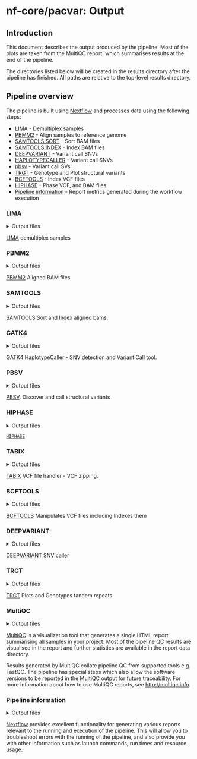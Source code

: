 # nf-core/pacvar: Output

## Introduction

This document describes the output produced by the pipeline. Most of the plots are taken from the MultiQC report, which summarises results at the end of the pipeline.

The directories listed below will be created in the results directory after the pipeline has finished. All paths are relative to the top-level results directory.

## Pipeline overview

The pipeline is built using [Nextflow](https://www.nextflow.io/) and processes data using the following steps:

- [LIMA](#lima) - Demultiplex samples
- [PBMM2](#pbmm2) - Align samples to reference genome
- [SAMTOOLS SORT](#samtools-sort) - Sort BAM files
- [SAMTOOLS INDEX](#samtools-sort) - Index BAM files
- [DEEPVARIANT](#deepvariant-rundeepvariant) - Variant call SNVs
- [HAPLOTYPECALLER](#gatk4-haplotypecaller) - Variant call SNVs
- [pbsv](#pbsv) - Variant call SVs
- [TRGT](#trgt) - Genotype and Plot structural variants
- [BCFTOOLS](#bcftools-index) - Index VCF files
- [HIPHASE](#Hiphase) - Phase VCF, and BAM files
- [Pipeline information](#pipeline-information) - Report metrics generated during the workflow execution

### LIMA

<details markdown="1">
<summary>Output files</summary>

- `lima/`
  - `<sample><barcode-pair>.bam`: The demultiplexed bamfiles
  - `<sample>.<barcode-pair>.bam.pbi`: The Pacbio index of bam files
  - `<sample>.lima.counts`: Counts of the number of reads found for each demultiplexed sample
  - `<sample>.lima.report`: Tab-separated file about each ZMW, unfiltered
  - `<sample>.lima.summary`: File that shows how many ZMWs have been filtered, how ZMWs many are same/different

</details>

[LIMA](https://lima.how) demultiplex samples

### PBMM2

<details markdown="1">
<summary>Output files</summary>
- `pbmm2/`
  - `<sample>.<barcode-pair>.aligned.bam`: Aligned BAM
</details>

[PBMM2](https://github.com/PacificBiosciences/pbmm2) Aligned BAM files

### SAMTOOLS

<details markdown="1">
<summary>Output files</summary>

- `samtools/`
  - `<sample>.<barcode-pair>.sorted.bam`: The sorted BAM file.
  - `<sample>.<barcode-pair>.sorted.bam.bai`: The indexed BAM file.

</details>

[SAMTOOLS](https://github.com/samtools/samtools) Sort and Index aligned bams.

### GATK4

<details markdown="1">
<summary>Output files</summary>

- `gatk4/`
  - `<sample>.<barcode-pair>.vcf.gz`: VCF of the SNV
  - `<sample>.<barcode-pair>.vcf.gz.tbi`: Associated indexes for the VCF files

</details>

[GATK4](https://github.com/broadinstitute/gatk/tree/master/src/main/java/org/broadinstitute/hellbender/tools/walkers/haplotypecaller) HaplotypeCaller - SNV detection and Variant Call tool.

### PBSV

<details markdown="1">
<summary>Output files</summary>

- `pbsv/`
  - `<sample>.<barcode-pair>.pbsv.vcf`: VCF of SV
  - `<sample>.<barcode-pair>.svsig.gz`: File containing signatures of structural variants

</details>

[PBSV](https://github.com/PacificBiosciences/pbsv). Discover and call structural variants

### HIPHASE

<details markdown="1">
<summary>Output files</summary>

- `hiphase/`
  - '<sample>.<barcode-pair>.phased.bam': Haplotagged BAM
  - '<sample>.<barcode-pair>.phased.vcf': The phased Variant File
  - '<sample>.<barcode-pair>.phased.vcf': This CSV/TSV file contains information about the the phase blocks that were output by HiPhase.

</details>

[`HIPHASE`](https://github.com/PacificBiosciences/HiPhase/tree/main)

### TABIX

<details markdown="1">
<summary>Output files</summary>

- `tabix/`
  - `<sample>.<barcode-pair>.vcf.gz`: Zipped PBSV VCF files

</details>

[TABIX](https://github.com/samtools/htslib) VCF file handler - VCF zipping.

### BCFTOOLS

<details markdown="1">
<summary>Output files</summary>

- `BCFTOOLS/`
  - `<sample>.<barcode-pair>.vcf.gz.csi`: Index of PBSV VCF files

</details>

[BCFTOOLS](https://github.com/samtools/bcftools) Manipulates VCF files including Indexes them

### DEEPVARIANT

<details markdown="1">
<summary>Output files</summary>

- `deepvariant/`
  - `<sample>.<barcode-pair>.vcf.gz`: Zipped VCF file -`<sample>.<barcode-pair>.vcf.gz.tbi`: Associated index to zipped VCF file
  </details>

[DEEPVARIANT](https://github.com/google/deepvariant) SNV caller

### TRGT

<details markdown="1">
<summary>Output files</summary>

- `trgt/`
  - `<sample>.<barcode-pair>.bam.vcf.gz`: VCF file for the repeat region
  - `<sample>.<barcode-pair>.bam.spanning.bam`: BAM for the repeat region
  - `<sample>.<barcode-pair>.svg`: Waterfall plot of the repeat region

</details>

[TRGT](https://github.com/PacificBiosciences/trgt) Plots and Genotypes tandem repeats

### MultiQC

<details markdown="1">
<summary>Output files</summary>

- `multiqc/`
  - `multiqc_report.html`: a standalone HTML file that can be viewed in your web browser.
  - `multiqc_data/`: directory containing parsed statistics from the different tools used in the pipeline.
  - `multiqc_plots/`: directory containing static images from the report in various formats.

</details>

[MultiQC](http://multiqc.info) is a visualization tool that generates a single HTML report summarising all samples in your project. Most of the pipeline QC results are visualised in the report and further statistics are available in the report data directory.

Results generated by MultiQC collate pipeline QC from supported tools e.g. FastQC. The pipeline has special steps which also allow the software versions to be reported in the MultiQC output for future traceability. For more information about how to use MultiQC reports, see <http://multiqc.info>.

### Pipeline information

<details markdown="1">
<summary>Output files</summary>

- `pipeline_info/`
  - Reports generated by Nextflow: `execution_report.html`, `execution_timeline.html`, `execution_trace.txt` and `pipeline_dag.dot`/`pipeline_dag.svg`.
  - Reports generated by the pipeline: `pipeline_report.html`, `pipeline_report.txt` and `software_versions.yml`. The `pipeline_report*` files will only be present if the `--email` / `--email_on_fail` parameter's are used when running the pipeline.
  - Reformatted samplesheet files used as input to the pipeline: `samplesheet.valid.csv`.
  - Parameters used by the pipeline run: `params.json`.

</details>

[Nextflow](https://www.nextflow.io/docs/latest/tracing.html) provides excellent functionality for generating various reports relevant to the running and execution of the pipeline. This will allow you to troubleshoot errors with the running of the pipeline, and also provide you with other information such as launch commands, run times and resource usage.

